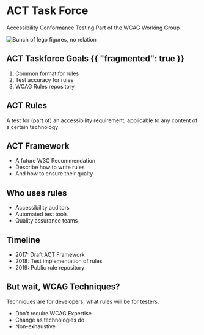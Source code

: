 # ACT Task Force
Accessibility Conformance Testing
Part of the WCAG Working Group

![Bunch of lego figures, no relation](img/taskforce.png)

## ACT Taskforce Goals {{ "fragmented": true }}

1. Common format for rules
2. Test accuracy for rules
3. WCAG Rules repository

## ACT Rules

A test for (part of) an accessibility requirement,
applicable to any content of a certain technology

## ACT Framework

- A future W3C Recommendation
- Describe how to write rules
- And how to ensure their qualty

## Who uses rules

- Accessibility auditors
- Automated test tools
- Quality assurance teams

## Timeline

- 2017: Draft ACT Framework
- 2018: Test implementation of rules
- 2019: Public rule repository

## But wait, WCAG Techniques?

Techniques are for developers,
what rules will be for testers.

- Don't require WCAG Expertise
- Change as technologies do
- Non-exhaustive
